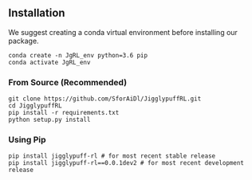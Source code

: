 ## Installation

We suggest creating a conda virtual environment before installing our package.
```
conda create -n JgRL_env python=3.6 pip
conda activate JgRL_env
```

### From Source (Recommended)
```
git clone https://github.com/SforAiDl/JigglypuffRL.git
cd JigglypuffRL
pip install -r requirements.txt
python setup.py install
```

### Using Pip
```
pip install jigglypuff-rl # for most recent stable release
pip install jigglypuff-rl==0.0.1dev2 # for most recent development release
```